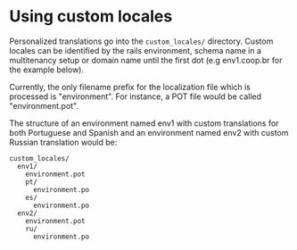 Using custom locales
====================

Personalized translations go into the `custom_locales/` directory. Custom
locales can be identified by the rails environment, schema name in a
multitenancy setup or domain name until the first dot (e.g env1.coop.br for the
example below).

Currently, the only filename prefix for the localization file which is
processed is "environment". For instance, a POT file would be called
"environment.pot".

The structure of an environment named env1 with custom translations for both
Portuguese and Spanish and an environment named env2 with custom Russian
translation would be:
  
    custom_locales/
      env1/
        environment.pot
        pt/
          environment.po
        es/
          environment.po
      env2/
        environment.pot
        ru/
          environment.po

